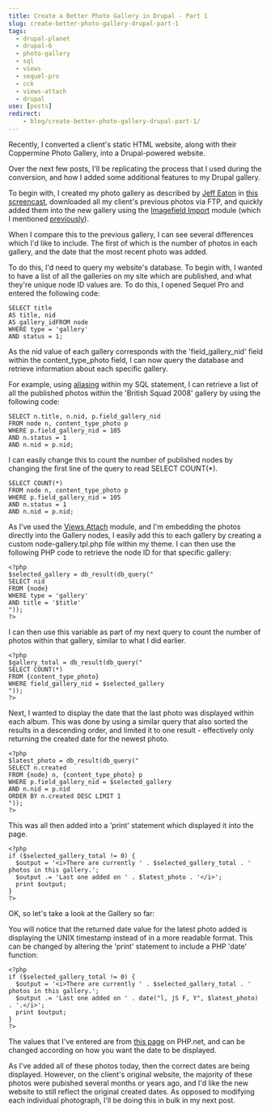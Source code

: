 ```yaml
---
title: Create a Better Photo Gallery in Drupal - Part 1
slug: create-better-photo-gallery-drupal-part-1
tags:
  - drupal-planet
  - drupal-6
  - photo-gallery
  - sql
  - views
  - sequel-pro
  - cck
  - views-attach
  - drupal
use: [posts]
redirect:
    - blog/create-better-photo-gallery-drupal-part-1/
---
```

Recently, I converted a client's static HTML website, along with their Coppermine Photo Gallery, into a Drupal-powered website.

Over the next few posts, I'll be replicating the process that I used during the conversion, and how I added some additional features to my Drupal gallery.

To begin with, I created my photo gallery as described by [Jeff Eaton](http://www.lullabot.com/about/team/jeff-eaton) in [this screencast](http://www.lullabot.com/articles/photo-galleries-views-attach), downloaded all my client's previous photos via FTP,  and quickly added them into the new gallery using the [Imagefield Import](http://drupal.org/project/imagefield_import) module (which I mentioned [previously](/blog/quickly-import-multiples-images-using-imagefieldimport-module/)).

When I compare this to the previous gallery, I can see several  differences which I'd like to include. The first of which is the number  of photos in each gallery, and the date that the most recent photo was added.

To do this, I'd need to query my website's database. To begin with, I  wanted to have a list of all the galleries on my site which are  published, and what they're unique node ID values are. To do this, I  opened Sequel Pro and entered the following code:

```language-sql
SELECT title 
AS title, nid 
AS gallery_idFROM node
WHERE type = 'gallery'
AND status = 1;
```

As the nid value of each gallery corresponds with the 'field_gallery_nid' field within the content_type_photo field, I can now  query the database and retrieve information about each specific  gallery.

For example, using [aliasing](http://www.w3schools.com/sql/sql_alias.asp) within my SQL statement, I can retrieve a list of all the published  photos within the 'British Squad 2008' gallery by using the following code:

```language-sql
SELECT n.title, n.nid, p.field_gallery_nid
FROM node n, content_type_photo p
WHERE p.field_gallery_nid = 105
AND n.status = 1
AND n.nid = p.nid;
```

I can easily change this to count the number of published nodes by changing the first line of the query to read SELECT COUNT(*).

```language-sql
SELECT COUNT(*)
FROM node n, content_type_photo p
WHERE p.field_gallery_nid = 105
AND n.status = 1
AND n.nid = p.nid;
```

As I've used the [Views Attach](http://drupal.org/project/views_attach) module, and I'm embedding the photos directly into the Gallery nodes, I  easily add this to each gallery by creating a custom  node-gallery.tpl.php file within my theme. I can then use the following PHP code to retrieve the node ID for that specific gallery:

```language-php
<?php
$selected_gallery = db_result(db_query("
SELECT nid 
FROM {node} 
WHERE type = 'gallery' 
AND title = '$title'
"));
?>
```

I can then use this variable as part of my next query to count the number of photos within that gallery, similar to what I did earlier.

```language-php
<?php
$gallery_total = db_result(db_query("
SELECT COUNT(*) 
FROM {content_type_photo} 
WHERE field_gallery_nid = $selected_gallery
"));
?>
```

Next, I wanted to display the date that the last photo was displayed within each album. This was done by using a similar query that also sorted the results in a descending order, and limited it to one result - effectively only returning the created date for the newest photo.

```language-php
<?php
$latest_photo = db_result(db_query("
SELECT n.created 
FROM {node} n, {content_type_photo} p 
WHERE p.field_gallery_nid = $selected_gallery 
AND n.nid = p.nid 
ORDER BY n.created DESC LIMIT 1
"));
?>
```

This was all then added into a 'print' statement which displayed it into the page.

```language-php
<?php
if ($selected_gallery_total != 0) {
  $output = '<i>There are currently ' . $selected_gallery_total . ' photos in this gallery.';
  $output .= 'Last one added on ' . $latest_photo . '</i>';
  print $output;
}
?>
```

OK, so let's take a look at the Gallery so far:

You will notice that the returned date value for the latest photo  added is displaying the UNIX timestamp instead of in a more readable format. This can be changed by altering the 'print' statement to include  a PHP 'date' function:

```language-php
<?php
if ($selected_gallery_total != 0) { 
  $output = '<i>There are currently ' . $selected_gallery_total . ' photos in this gallery.'; 
  $output .= 'Last one added on ' . date("l, jS F, Y", $latest_photo) . '.</i>';
  print $output;
}
?>
```

The values that I've entered are from [this page](http://php.net/manual/en/function.date.php) on PHP.net, and can be changed according on how you want the date to be displayed.

As I've added all of these photos today, then the correct dates are  being displayed. However, on the client's original website, the majority  of these photos were pubished several months or years ago, and I'd like  the new website to still reflect the original created dates. As opposed  to modifying each individual photograph, I'll be doing this in bulk in  my next post.
